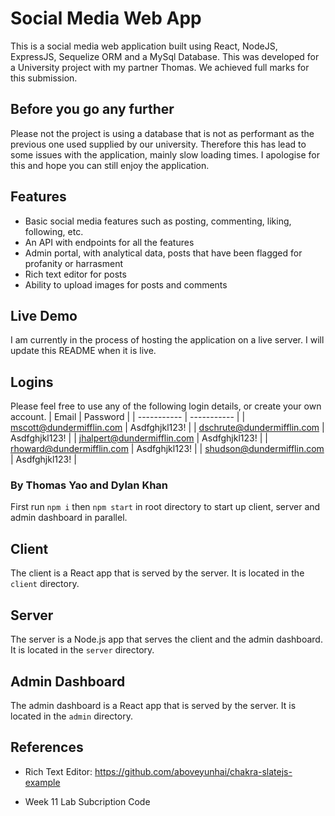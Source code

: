 # Social Media Web App

This is a social media web application built using React, NodeJS, ExpressJS, Sequelize ORM and a MySql Database. This was developed for a University project with my partner Thomas. We achieved full marks for this submission.

## Before you go any further
Please not the project is using a database that is not as performant as the previous one used supplied by our university. Therefore this has lead to some issues with the application, mainly slow loading times. I apologise for this and hope you can still enjoy the application.

## Features
- Basic social media features such as posting, commenting, liking, following, etc.
- An API with endpoints for all the features
- Admin portal, with analytical data, posts that have been flagged for profanity or harrasment
- Rich text editor for posts 
- Ability to upload images for posts and comments




## Live Demo
I am currently in the process of hosting the application on a live server. I will update this README when it is live.

## Logins
Please feel free to use any of the following login details, or create your own account.
| Email       | Password    |
| ----------- | ----------- |
| mscott@dundermifflin.com      | Asdfghjkl123!       |
| dschrute@dundermifflin.com   | Asdfghjkl123!        |
| jhalpert@dundermifflin.com | Asdfghjkl123!        |
| rhoward@dundermifflin.com | Asdfghjkl123! |
| shudson@dundermifflin.com | Asdfghjkl123! |

### By Thomas Yao and Dylan Khan

First run `npm i` then `npm start` in root directory to start up client, server and admin dashboard in parallel.

## Client

The client is a React app that is served by the server. It is located in the `client` directory.

## Server

The server is a Node.js app that serves the client and the admin dashboard. It is located in the `server` directory.

## Admin Dashboard

The admin dashboard is a React app that is served by the server. It is located in the `admin` directory.




## References 
- Rich Text Editor: https://github.com/aboveyunhai/chakra-slatejs-example

- Week 11 Lab Subcription Code




